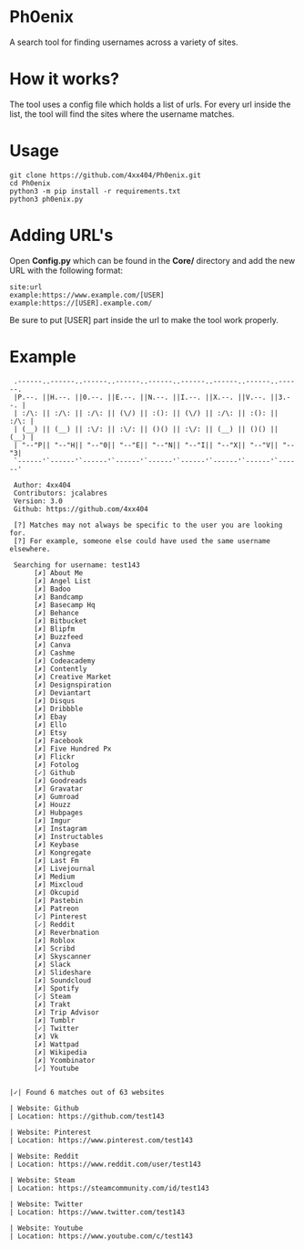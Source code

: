 # Ph0enix  
A search tool for finding usernames across a variety of sites.  
  
# How it works?  
The tool uses a config file which holds a list of urls. For every url inside the list, the tool will find the sites where the username matches.  

# Usage  
```
git clone https://github.com/4xx404/Ph0enix.git
cd Ph0enix
python3 -m pip install -r requirements.txt
python3 ph0enix.py
```
  
# Adding URL's  
Open **Config.py** which can be found in the **Core/** directory and add the new URL with the following format:  
```
site:url  
example:https://www.example.com/[USER]
example:https://[USER].example.com/
```
  
Be sure to put [USER] part inside the url to make the tool work properly.  

# Example  
```
 .------..------..------..------..------..------..------..------..------.
 |P.--. ||H.--. ||0.--. ||E.--. ||N.--. ||I.--. ||X.--. ||V.--. ||3.--. |
 | :/\: || :/\: || :/\: || (\/) || :(): || (\/) || :/\: || :(): || :/\: |
 | (__) || (__) || :\/: || :\/: || ()() || :\/: || (__) || ()() || (__) |
 | "--"P|| "--"H|| "--"0|| "--"E|| "--"N|| "--"I|| "--"X|| "--"V|| "--"3|
 `------'`------'`------'`------'`------'`------'`------'`------'`------'

 Author: 4xx404
 Contributors: jcalabres
 Version: 3.0
 Github: https://github.com/4xx404

 [?] Matches may not always be specific to the user you are looking for.
 [?] For example, someone else could have used the same username elsewhere.

 Searching for username: test143
	  [✗] About Me
	  [✗] Angel List
	  [✗] Badoo
	  [✗] Bandcamp
	  [✗] Basecamp Hq
	  [✗] Behance
	  [✗] Bitbucket
	  [✗] Blipfm
	  [✗] Buzzfeed
	  [✗] Canva
	  [✗] Cashme
	  [✗] Codeacademy
	  [✗] Contently
	  [✗] Creative Market
	  [✗] Designspiration
	  [✗] Deviantart
	  [✗] Disqus
	  [✗] Dribbble
	  [✗] Ebay
	  [✗] Ello
	  [✗] Etsy
	  [✗] Facebook
	  [✗] Five Hundred Px
	  [✗] Flickr
	  [✗] Fotolog
	  [✓] Github
	  [✗] Goodreads
	  [✗] Gravatar
	  [✗] Gumroad
	  [✗] Houzz
	  [✗] Hubpages
	  [✗] Imgur
	  [✗] Instagram
	  [✗] Instructables
	  [✗] Keybase
	  [✗] Kongregate
	  [✗] Last Fm
	  [✗] Livejournal
	  [✗] Medium
	  [✗] Mixcloud
	  [✗] Okcupid
	  [✗] Pastebin
	  [✗] Patreon
	  [✓] Pinterest
	  [✓] Reddit
	  [✗] Reverbnation
	  [✗] Roblox
	  [✗] Scribd
	  [✗] Skyscanner
	  [✗] Slack
	  [✗] Slideshare
	  [✗] Soundcloud
	  [✗] Spotify
	  [✓] Steam
	  [✗] Trakt
	  [✗] Trip Advisor
	  [✗] Tumblr
	  [✓] Twitter
	  [✗] Vk
	  [✗] Wattpad
	  [✗] Wikipedia
	  [✗] Ycombinator
	  [✓] Youtube


|✓| Found 6 matches out of 63 websites

| Website: Github
| Location: https://github.com/test143

| Website: Pinterest
| Location: https://www.pinterest.com/test143

| Website: Reddit
| Location: https://www.reddit.com/user/test143

| Website: Steam
| Location: https://steamcommunity.com/id/test143

| Website: Twitter
| Location: https://www.twitter.com/test143

| Website: Youtube
| Location: https://www.youtube.com/c/test143
```
